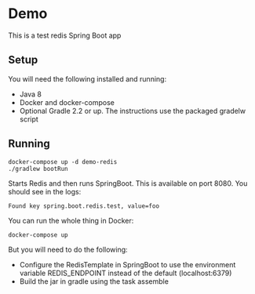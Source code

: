 # Demo

This is a test redis Spring Boot app

## Setup
You will need the following installed and running:
* Java 8
* Docker and docker-compose
* Optional Gradle 2.2 or up. The instructions use the packaged gradelw script 

## Running

```shell
docker-compose up -d demo-redis
./gradlew bootRun
```

Starts Redis and then runs SpringBoot. This is available on port 8080. You should see in the logs:
```shell
Found key spring.boot.redis.test, value=foo
```

You can run the whole thing in Docker:
```shell
docker-compose up
``` 

But you will need to do the following:
* Configure the RedisTemplate in SpringBoot to use the environment variable REDIS_ENDPOINT instead of the default (localhost:6379)
* Build the jar in gradle using the task assemble

